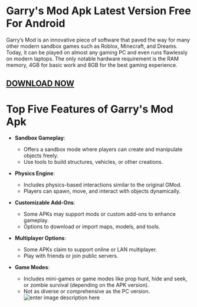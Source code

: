 # Garry's Mod Apk Latest Version Free For Android
Garry’s Mod is an innovative piece of software that paved the way for many other modern sandbox games such as Roblox, Minecraft, and Dreams. Today, it can be played on almost any gaming PC and even runs flawlessly on modern laptops. The only notable hardware requirement is the RAM memory, 4GB for basic work and 8GB for the best gaming experience.
## [DOWNLOAD NOW](https://www.apkroute.com/garrys-mod-apk-download-the-latest-version-free-for-android/)
# Top Five Features of Garry's Mod Apk
-   **Sandbox Gameplay**:
    
    -   Offers a sandbox mode where players can create and manipulate objects freely.
    -   Use tools to build structures, vehicles, or other creations.
-   **Physics Engine**:
    
    -   Includes physics-based interactions similar to the original GMod.
    -   Players can spawn, move, and interact with objects dynamically.
-   **Customizable Add-Ons**:
    
    -   Some APKs may support mods or custom add-ons to enhance gameplay.
    -   Options to download or import maps, models, and tools.
-   **Multiplayer Options**:
    
    -   Some APKs claim to support online or LAN multiplayer.
    -   Play with friends or join public servers.
-   **Game Modes**:
    
    -   Includes mini-games or game modes like prop hunt, hide and seek, or zombie survival (depending on the APK version).
    -   Not as diverse or comprehensive as the PC version.
![enter image description here](https://imagedelivery.net/CIEkr-5TcNuFIYP8WrihGg/7ff6f510-e42c-4be6-4829-5ad98e2e4e00/public)

 

